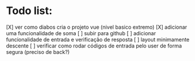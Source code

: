 # Todo list:

[X] ver como diabos cria o projeto vue (nivel basico extremo)
[X] adicionar uma funcionalidade de soma
[ ] subir para github
[ ] adicionar funcionalidade de entrada e verificação de resposta
[ ] layout minimamente descente
[ ] verificar como rodar códigos de entrada pelo user de forma segura (preciso de back?)
